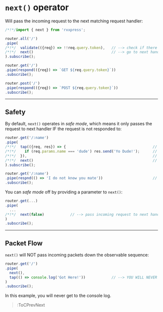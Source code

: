 # `next()` operator

Will pass the incoming request to the next matching request handler:

```ts
/*!*/import { next } from 'rxxpress';

router.all('/')
.pipe(
/*!*/  validate(({req}) => !!req.query.token),   // --> check if there is a token on request
/*!*/  next()                                    // --> go to next handler
).subscribe();

router.get('/')
.pipe(respond(({req}) => `GET ${req.query.token}`))
.subscribe();

router.post('/')
.pipe(respond(({req}) => `POST ${req.query.token}`))
.subscribe();
```

---

## Safety

By default, `next()` operates in _safe mode_, which means it only passes
the request to next handler IF the request is not responded to:

```ts
router.get('/:name')
.pipe(
/*!*/  tap(({req, res}) => {                                        // --> if it is dude, then respond
/*!*/    if (req.params.name === 'dude') res.send('Yo Dude!');      // --> if it is dude, then respond
/*!*/  }),                                                          // --> if it is dude, then respond
/*!*/  next()                                                       // --> its not dude? go to next handler
).subscribe();

router.get('/:name')
.pipe(respnd(() => 'I do not know you mate'))                       // --> we only recognize the dude!
.subscribe();
```

You can _safe mode_ off by providing a parameter to `next()`:

```ts
router.get(...)
.pipe(
  ...
/*!*/  next(false)            // --> pass incoming request to next handler even if it is already responded to
)
.subscribe();
```

---

## Packet Flow

`next()` will NOT pass incoming packets down the observable sequence:

```ts
router.get('/')
.pipe(
  next(),
  tap(() => console.log('Got Here!'))            // --> YOU WILL NEVER GET HERE!
)
.subscribe();
```

In this example, you will never get to the console log.

> :ToCPrevNext